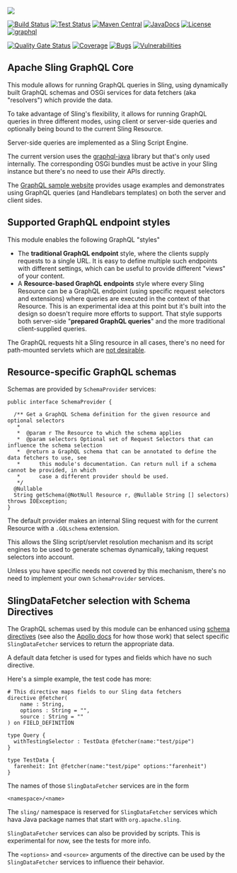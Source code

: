 [<img src="https://sling.apache.org/res/logos/sling.png"/>](https://sling.apache.org)

 [![Build Status](https://builds.apache.org/buildStatus/icon?job=Sling/sling-org-apache-sling-graphql-core/master)](https://builds.apache.org/job/Sling/job/sling-org-apache-sling-graphql-core/job/master) [![Test Status](https://img.shields.io/jenkins/t/https/builds.apache.org/job/Sling/job/sling-org-apache-sling-graphql-core/job/master.svg)](https://builds.apache.org/job/Sling/job/sling-org-apache-sling-graphql-core/job/master/test_results_analyzer/) [![Maven Central](https://maven-badges.herokuapp.com/maven-central/org.apache.sling/org.apache.sling.graphql.core/badge.svg)](https://search.maven.org/#search%7Cga%7C1%7Cg%3A%22org.apache.sling%22%20a%3A%22org.apache.sling.graphql.core%22) [![JavaDocs](https://www.javadoc.io/badge/org.apache.sling/org.apache.sling.graphql.core.svg)](https://www.javadoc.io/doc/org.apache.sling/org.apache.sling.graphql.core) [![License](https://img.shields.io/badge/License-Apache%202.0-blue.svg)](https://www.apache.org/licenses/LICENSE-2.0) [![graphql](https://sling.apache.org/badges/group-graphql.svg)](https://github.com/apache/sling-aggregator/blob/master/docs/groups/graphql.md)
 
 [![Quality Gate Status](https://sonarcloud.io/api/project_badges/measure?project=apache_sling-org-apache-sling-graphql-core&metric=alert_status)](https://sonarcloud.io/dashboard?id=apache_sling-org-apache-sling-graphql-core)
[![Coverage](https://sonarcloud.io/api/project_badges/measure?project=apache_sling-org-apache-sling-graphql-core&metric=coverage)](https://sonarcloud.io/dashboard?id=apache_sling-org-apache-sling-graphql-core)
[![Bugs](https://sonarcloud.io/api/project_badges/measure?project=apache_sling-org-apache-sling-graphql-core&metric=bugs)](https://sonarcloud.io/dashboard?id=apache_sling-org-apache-sling-graphql-core)
[![Vulnerabilities](https://sonarcloud.io/api/project_badges/measure?project=apache_sling-org-apache-sling-graphql-core&metric=vulnerabilities)](https://sonarcloud.io/dashboard?id=apache_sling-org-apache-sling-graphql-core)

Apache Sling GraphQL Core
----

This module allows for running GraphQL queries in Sling, using dynamically built GraphQL schemas and
OSGi services for data fetchers (aka "resolvers") which provide the data.

To take advantage of Sling's flexibility, it allows for running GraphQL queries in three different modes,
using client or server-side queries and optionally being bound to the current Sling Resource.

Server-side queries are implemented as a Sling Script Engine.

The current version uses the [graphql-java](https://github.com/graphql-java/graphql-java) library but that's 
only used internally. The corresponding OSGi bundles must be active in your Sling instance but there's no
need to use their APIs directly.

The [GraphQL sample website](https://github.com/apache/sling-samples/tree/master/org.apache.sling.graphql.samples.website)
provides usage examples and demonstrates using GraphQL queries (and Handlebars templates) on both the server and
client sides.
 
## Supported GraphQL endpoint styles

This module enables the following GraphQL "styles"

  * The **traditional GraphQL endpoint** style, where the clients supply requests to a single URL. It is easy to define
    multiple such endpoints with different settings, which can be useful to provide different "views" of your content.
  * A **Resource-based GraphQL endpoints** style where every Sling Resource can be a GraphQL endpoint (using specific 
    request selectors and extensions) where queries are executed in the context of that Resource. This is an experimental
    idea at this point but it's built into the design so doesn't require more efforts to support. That style supports both
    server-side "**prepared GraphQL queries**" and the more traditional client-supplied queries.
    
The GraphQL requests hit a Sling resource in all cases, there's no need for path-mounted servlets which are [not desirable](https://sling.apache.org/documentation/the-sling-engine/servlets.html#caveats-when-binding-servlets-by-path-1).

## Resource-specific GraphQL schemas

Schemas are provided by `SchemaProvider` services:

    public interface SchemaProvider {
  
      /** Get a GraphQL Schema definition for the given resource and optional selectors
       *
       *  @param r The Resource to which the schema applies
       *  @param selectors Optional set of Request Selectors that can influence the schema selection
       *  @return a GraphQL schema that can be annotated to define the data fetchers to use, see
       *      this module's documentation. Can return null if a schema cannot be provided, in which
       *      case a different provider should be used.
       */
      @Nullable
      String getSchema(@NotNull Resource r, @Nullable String [] selectors) throws IOException;
    }

The default provider makes an internal Sling request with for the current Resource with a `.GQLschema` extension.

This allows the Sling script/servlet resolution mechanism and its script engines to be used to generate 
schemas dynamically, taking request selectors into account.

Unless you have specific needs not covered by this mechanism, there's no need to implement your
own `SchemaProvider` services.

## SlingDataFetcher selection with Schema Directives

The GraphQL schemas used by this module can be enhanced using
[schema directives](http://spec.graphql.org/June2018/#sec-Language.Directives)
(see also the [Apollo docs](https://www.apollographql.com/docs/graphql-tools/schema-directives/) for how those work)
that select specific `SlingDataFetcher` services to return the appropriate data.

A default data fetcher is used for types and fields which have no such directive.

Here's a simple example, the test code has more:

    # This directive maps fields to our Sling data fetchers
    directive @fetcher(
        name : String,
        options : String = "",
        source : String = ""
    ) on FIELD_DEFINITION

    type Query {
      withTestingSelector : TestData @fetcher(name:"test/pipe")
    }

    type TestData {
      farenheit: Int @fetcher(name:"test/pipe" options:"farenheit")
    }

The names of those `SlingDataFetcher` services are in the form

    <namespace>/<name>

The `sling/` namespace is reserved for `SlingDataFetcher` services
which hava Java package names that start with `org.apache.sling`.

`SlingDataFetcher` services can also be provided by scripts. This is experimental for
now, see the tests for more info.

The `<options>` and `<source>` arguments of the directive can be used by the
`SlingDataFetcher` services to influence their behavior.


